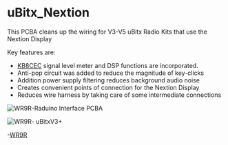 # uBitx_Nextion
This PCBA cleans up the wiring for V3-V5 uBitx Radio Kits that use the Nextion Display

Key features are:

 - [KB8CEC](https://github.com/phdlee) signal level meter and DSP functions are incorporated.
 - Anti-pop circuit was added to reduce the magnitude of key-clicks
 - Addition power supply filtering reduces background audio noise
 - Creates convenient points of connection for the Nextion Display
 - Reduces wire harness by taking care of some intermediate connections

![WR9R-Raduino Interface PCBA](https://i.imgur.com/wAtQ7ia.jpg)

![WR9R- uBitxV3+](http://wr9r.com/wp-content/uploads/2020/07/cropped-IMG_2660.jpg)

-[WR9R](http://wr9r.com/)


